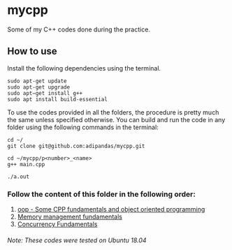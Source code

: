 # mycpp
Some of my C++ codes done during the practice.

## How to use

Install the following dependencies using the terminal.
```
sudo apt-get update
sudo apt-get upgrade
sudo apt−get install g++
sudo apt install build-essential
```

To use the codes provided in all the folders, the procedure is pretty much the same unless specified otherwise. You can build and run the code in any folder using the following commands in the terminal:

```
cd ~/
git clone git@github.com:adipandas/mycpp.git

cd ~/mycpp/p<number>_<name>
g++ main.cpp

./a.out
```

### Follow the content of this folder in the following order:

1. [oop - Some CPP fundamentals and object oriented programming](oop/)
2. [Memory management fundamentals](memory_management/)
3. [Concurrency Fundamentals](concurrency/)

###### Note: These codes were tested on Ubuntu 18.04

